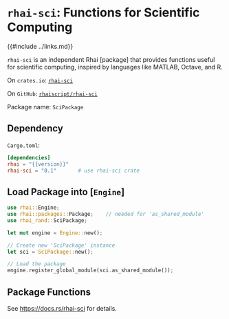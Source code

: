 `rhai-sci`: Functions for Scientific Computing
==============================================

{{#include ../links.md}}

`rhai-sci` is an independent Rhai [package] that provides functions useful for
scientific computing, inspired by languages like MATLAB, Octave, and R.

On `crates.io`: [`rhai-sci`](https://crates.io/crates/rhai-sci)

On `GitHub`: [`rhaiscript/rhai-sci`](https://github.com/rhaiscript/rhai-sci)

Package name: `SciPackage`


Dependency
----------

`Cargo.toml`:

```toml
[dependencies]
rhai = "{{version}}"
rhai-sci = "0.1"       # use rhai-sci crate
```


Load Package into [`Engine`]
----------------------------

```rust
use rhai::Engine;
use rhai::packages::Package;    // needed for 'as_shared_module'
use rhai_rand::SciPackage;

let mut engine = Engine::new();

// Create new 'SciPackage' instance
let sci = SciPackage::new();

// Load the package
engine.register_global_module(sci.as_shared_module());
```


Package Functions
-----------------

See <https://docs.rs/rhai-sci> for details.
